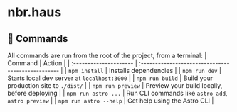 # nbr.haus

## 🧞 Commands

All commands are run from the root of the project, from a terminal:
| Command | Action | | :--------------------- | :------------------------------------------------- |
| `npm install` | Installs dependencies |
| `npm run dev` | Starts local dev server at `localhost:3000` |
| `npm run build` | Build your production site to `./dist/` |
| `npm run preview` | Preview your build locally, before deploying |
| `npm run astro ...` | Run CLI commands like `astro add`, `astro preview` |
| `npm run astro --help` | Get help using the Astro CLI |
